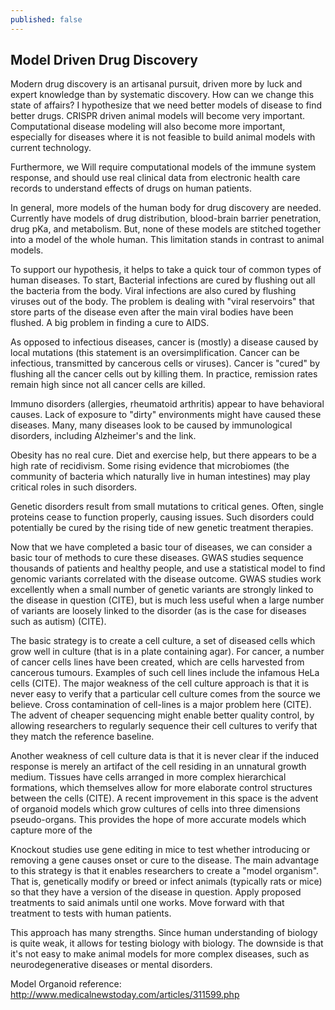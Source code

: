```yaml
---
published: false
---
```

## Model Driven Drug Discovery

Modern drug discovery is an artisanal pursuit, driven more by luck and expert knowledge than by systematic discovery. How can we change this state of affairs? I hypothesize that we need better models of disease to find better drugs. CRISPR driven animal models will become very important. Computational disease modeling will also become more important, especially for diseases where it is not feasible to build animal models with current technology.

Furthermore, we Will require computational models of the immune system response, and should use real clinical data from electronic health care records to understand effects of drugs on human patients.

In general, more models of the human body for drug discovery are needed. Currently have models of drug distribution, blood-brain barrier penetration, drug pKa, and metabolism. But, none of these models are stitched together into a model of the whole human. This limitation stands in contrast to animal models.

To support our hypothesis, it helps to take a quick tour of common types of human diseases.
To start, Bacterial infections are cured by flushing out all the bacteria from the body. Viral infections are also cured by flushing viruses out of the body. The problem is dealing with "viral reservoirs" that store parts of the disease even after the main viral bodies have been flushed. A big problem in finding a cure to AIDS.

As opposed to infectious diseases, cancer is (mostly) a disease caused by local mutations (this statement is an oversimplification. Cancer can be infectious, transmitted by cancerous cells or viruses). Cancer is "cured" by flushing all the cancer cells out by killing them. In practice, remission rates remain high since not all cancer cells are killed.

Immuno disorders (allergies, rheumatoid arthritis) appear to have behavioral causes. Lack of exposure to "dirty" environments might have caused these diseases. Many, many diseases look to be caused by immunological disorders, including Alzheimer's and the link.

Obesity has no real cure. Diet and exercise help, but there appears to be a high rate of recidivism. Some rising evidence that microbiomes (the community of bacteria which naturally live in human intestines) may play critical roles in such disorders.

Genetic disorders result from small mutations to critical genes. Often, single proteins cease to function properly, causing issues. Such disorders could potentially be cured by the rising tide of new genetic treatment therapies.

Now that we have completed a basic tour of diseases, we can consider a basic tour of methods to cure these diseases. GWAS studies sequence thousands of patients and healthy people, and use a statistical model to find genomic variants correlated with the disease outcome. GWAS studies work excellently when a small number of genetic variants are strongly linked to the disease in question (CITE), but is much less useful when a large number of variants are loosely linked to the disorder (as is the case for diseases such as autism) (CITE).

The basic strategy is to create a cell culture, a set of diseased cells which grow well in culture (that is in a plate containing agar). For cancer, a number of cancer cells lines have been created, which are cells harvested from cancerous tumours. Examples of such cell lines include the infamous HeLa cells (CITE). The major weakness of the cell culture approach is that it is never easy to verify that a particular cell culture comes from the source we believe. Cross contamination of cell-lines is a major problem here (CITE). The advent of cheaper sequencing might enable better quality control, by allowing researchers to regularly sequence their cell cultures to verify that they match the reference baseline. 

Another weakness of cell culture data is that it is never clear if the induced response is merely an artifact of the cell residing in an unnatural growth medium. Tissues have cells arranged in more complex hierarchical formations, which themselves allow for more elaborate control structures between the cells (CITE). A recent improvement in this space is the advent of organoid models which grow cultures of cells into three dimensions pseudo-organs. This provides the hope of more accurate models which capture more of the 

Knockout studies use gene editing in mice to test whether introducing or removing a gene causes onset or cure to the disease. The main advantage to this strategy is that it enables researchers to create a "model organism". That is, genetically modify or breed or infect animals (typically rats or mice) so that they have a version of the disease in question. Apply proposed treatments to said animals until one works. Move forward with that treatment to tests with human patients.

This approach has many strengths. Since human understanding of biology is quite weak, it allows for testing biology with biology. The downside is that it's not easy to make animal models for more complex diseases, such as neurodegenerative diseases or mental disorders.



Model Organoid reference: http://www.medicalnewstoday.com/articles/311599.php